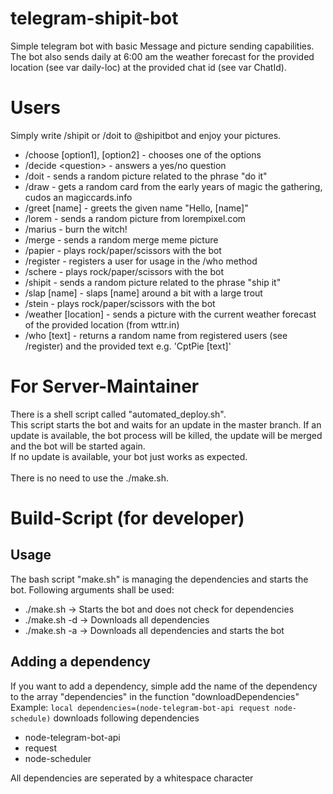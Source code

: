 # telegram-shipit-bot
Simple telegram bot with basic Message and picture sending capabilities.
The bot also sends daily at 6:00 am the weather forecast for the provided location (see var daily-loc) at the provided chat id (see var ChatId).

# Users
Simply write /shipit or /doit to @shipitbot and enjoy your pictures.
* /choose [option1], [option2] - chooses one of the options
* /decide \<question> - answers a yes/no question
* /doit - sends a random picture related to the phrase "do it"
* /draw - gets a random card from the early years of magic the gathering, cudos an magiccards.info
* /greet [name] - greets the given name "Hello, [name]" 
* /lorem - sends a random picture from lorempixel.com
* /marius - burn the witch!
* /merge - sends a random merge meme picture
* /papier - plays rock/paper/scissors with the bot
* /register - registers a user for usage in the /who method
* /schere - plays rock/paper/scissors with the bot
* /shipit - sends a random picture related to the phrase "ship it"
* /slap [name] - slaps [name] around a bit with a large trout
* /stein - plays rock/paper/scissors with the bot
* /weather [location] - sends a picture with the current weather forecast of the provided location (from wttr.in)
* /who [text] - returns a random name from registered users (see /register) and the provided text e.g. 'CptPie [text]'

# For Server-Maintainer
There is a shell script called "automated_deploy.sh".\
This script starts the bot and waits for an update in the master branch. If an update is available, the bot process will be killed, the update will be merged and the bot will be started again.\
If no update is available, your bot just works as expected.\
\
There is no need to use the ./make.sh.

# Build-Script (for developer)
## Usage
The bash script "make.sh" is managing the dependencies and starts the bot.
Following arguments shall be used:
- ./make.sh -> Starts the bot and does not check for dependencies
- ./make.sh -d -> Downloads all dependencies
- ./make.sh -a -> Downloads all dependencies and starts the bot

## Adding a dependency
If you want to add a dependency, simple add the name of the dependency to the array "dependencies" in the function "downloadDependencies"\
Example: `local dependencies=(node-telegram-bot-api request node-schedule)` downloads following dependencies
- node-telegram-bot-api
- request
- node-scheduler

All dependencies are seperated by a whitespace character
